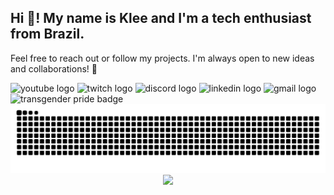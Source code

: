 <h2 align="left">Hi 👋! My name is Klee and I'm a tech enthusiast from Brazil.</h2>

Feel free to reach out or follow my projects. I'm always open to new ideas and collaborations! 🌟
<div align="left">
  <img src="https://img.shields.io/static/v1?message=YouTube&logo=youtube&label=&color=FF0000&logoColor=white&labelColor=&style=for-the-badge" height="35" alt="youtube logo" />
  <img src="https://img.shields.io/static/v1?message=Twitch&logo=twitch&label=&color=9146FF&logoColor=white&labelColor=&style=for-the-badge" height="35" alt="twitch logo" />
  <img src="https://img.shields.io/static/v1?message=Discord&logo=discord&label=&color=7289DA&logoColor=white&labelColor=&style=for-the-badge" height="35" alt="discord logo" />
  <img src="https://img.shields.io/static/v1?message=LinkedIn&logo=linkedin&label=&color=0077B5&logoColor=white&labelColor=&style=for-the-badge" height="35" alt="linkedin logo" />
  <img src="https://img.shields.io/static/v1?message=Gmail&logo=gmail&label=&color=D14836&logoColor=white&labelColor=&style=for-the-badge" height="35" alt="gmail logo" />
  <img href="https://www.blackrock.com/corporate/global-directory" src="https://pride-badges.pony.workers.dev/static/v1?label=Transgender+People&labelColor=%23LGBT&stripeWidth=8&stripeColors=5BCEFA%2CF5A9B8%2CFFFFFF%2CF5A9B8%2C5BCEFA" height="35" alt="transgender pride badge" />
</div>

<div align="center">
<img src="https://raw.githubusercontent.com/kleeedolinux/kleeedolinux/output/snake.svg" alt="Snake animation" />
<div align="center">
<a href="https://wakatime.com"><img src="https://wakatime.com/share/@95f715cc-56e0-426d-85cd-da0128353b94/79fa7eea-d105-4207-b081-e730aa9548f5.png" /></a>
</div>
